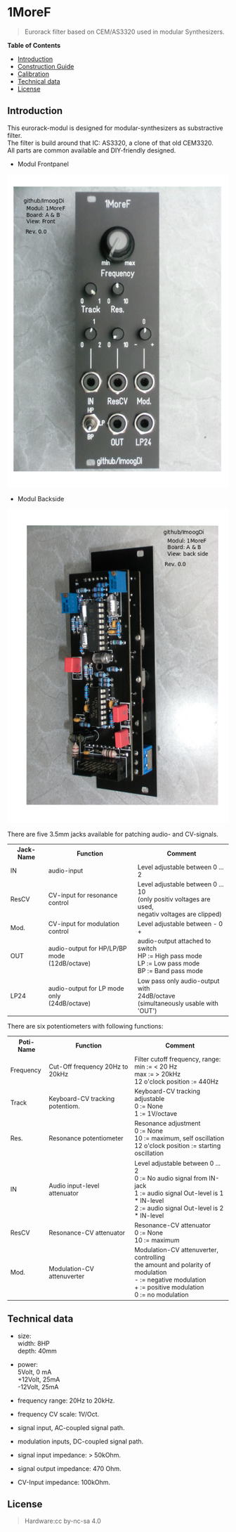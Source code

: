 #  1MoreF
> Eurorack filter based on CEM/AS3320 used in modular Synthesizers.

**Table of Contents**

- [Introduction](#intro)
- [Construction Guide](./doc/constructionguide.md)
- [Calibration](./doc/calibration.md)
- [Technical data](#technical-data)
- [License](#license)

## Introduction<a name="intro"></a>

This eurorack-modul is designed for modular-synthesizers as substractive filter.  
The filter is build around that IC: AS3320, a clone of that old CEM3320.  
All parts are common available and DIY-friendly designed.

- Modul Frontpanel

![Modul: 1MoreF Front](./doc/pictures/1MoreF_Modul.png)

- Modul Backside

![Modul: 1MoreF Backside](./doc/pictures/1MoreF_ModulBackKomlete.png)

There are five 3.5mm jacks available for patching audio- and CV-signals.  

<table>
<tr>
    <th>Jack-Name</th>
    <th>Function</th>
    <th>Comment</th>
</tr>
<tr>
    <td>IN</td>
    <td>audio-input</td>
    <td>Level adjustable between 0 ...  2</td>
</tr>
<tr>
    <td>ResCV</td>
    <td>CV-input for resonance control</td>
    <td>Level adjustable between 0 ... 10<br>(only positiv voltages are used,<br>negativ voltages are clipped)</td>
</tr>
<tr>
    <td>Mod.</td>
    <td>CV-input for modulation control</td>
    <td>Level adjustable between -  0  +</td>
</tr>
<tr>
    <td>OUT</td>
    <td>audio-output for HP/LP/BP mode<br>(12dB/octave)</td>
    <td>audio-output attached to switch<br> HP := High pass mode<br> LP := Low pass mode<br> BP := Band pass mode</td>
</tr>
<tr>
    <td>LP24</td>
    <td>audio-output for LP mode only<br>(24dB/octave)</td>
    <td>Low pass only audio-output with<br>24dB/octave<br>(simultaneously usable with 'OUT')</td>
</tr>
</table>


There are six potentiometers with following functions:  

<table>
<tr>
    <th>Poti-Name</th>
    <th>Function</th>
    <th>Comment</th>
</tr>
<tr>
    <td>Frequency</td>
    <td>Cut-Off frequency 20Hz to 20kHz</td>
    <td>Filter cutoff frequency, range:<br>min := &#60; 20 Hz<br>max := > 20kHz<br>12 o'clock position := 440Hz</td>
</tr>
<tr>
    <td>Track</td>
    <td>Keyboard-CV tracking potentiom.</td>
    <td>Keyboard-CV tracking adjustable<br>0 := None<br>1 := 1V/octave</td>
</tr>
<tr>
    <td>Res.</td>
    <td>Resonance potentiometer</td>
    <td>Resonance adjustment<br>0 := None<br>10 := maximum, self oscillation<br>12 o'clock position := starting oscillation</td>
</tr>
<tr>
    <td>IN</td>
    <td>Audio input-level attenuator</td>
    <td>Level adjustable between 0 ... 2<br>0 := No audio signal from IN-jack<br>1 := audio signal Out-level is 1 * IN-level<br>2 := audio signal Out-level is 2 * IN-level</td>
</tr>
<tr>
    <td>ResCV</td>
    <td>Resonance-CV attenuator</td>
    <td>Resonance-CV attenuator<br>0 := None<br>10 := maximum</td>
</tr>
<tr>
    <td>Mod.</td>
    <td>Modulation-CV attenuverter</td>
    <td>Modulation-CV attenuverter, controlling<br>the amount and polarity of modulation<br>- := negative modulation<br>+ := positive modulation<br>0 := no modulation</td>
</tr>
</table>


## Technical data<a name="technical-data"></a>

- size:  
  width: 8HP  
  depth: 40mm

- power:  
    5Volt, 0 mA  
  +12Volt, 25mA  
  -12Volt, 25mA  

- frequency range: 20Hz to 20kHz.
- frequency CV scale: 1V/Oct.
- signal input, AC-coupled signal path.
- modulation inputs, DC-coupled signal path.
- signal input impedance: > 50kOhm.
- signal output impedance: 470 Ohm.
- CV-Input impedance: 100kOhm.


## License<a name="license"></a>
> Hardware:cc by-nc-sa 4.0

